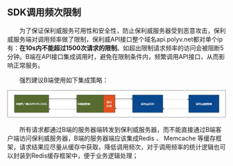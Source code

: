 ##  SDK调用频次限制

&emsp;&emsp;为了保证保利威服务可用性和安全性，防止保利威服务器受到恶意攻击，保利威服务端对调用频率做了限制，保利威API接口整个域名api.polyv.net都对单个ip有：**在10s内不能超过1500次请求的限制**。如超出限制请求频率的访问会被阻断5分钟。B端在API接口集成调用时，避免在限制条件内，频繁调用API接口，从而影响正常服务。

&emsp;&emsp;强烈建议B端使用如下集成策略：

![image-20201023115838626](../img/image-20201023115838626.png)

&emsp;&emsp;所有请求都通过B端的服务器端转发到保利威服务器，而不能直接通过B端客户端访问保利威服务器，B端的服务器端应该集成Redis 、 Memcache 等缓存框架，请求结果应尽量从缓存中获取，降低调用频次，对于调用频率的统计逻辑也可以封装到Redis缓存框架中，便于业务逻辑处理；

 
